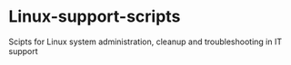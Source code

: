 # Linux-support-scripts
Scipts for Linux system administration, cleanup and troubleshooting in IT support
